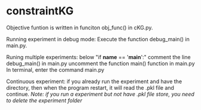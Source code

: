 # constraintKG
Objective funtion is written in funciton obj_func() in cKG.py.

Running experiment in debug mode:
Execute the function debug_main() in main.py.

Runing multiple experiments:
below "if __name__ == '__main__':"
	comment the line debug_main() in main.py 
	uncomment the function main() function in main.py
In terminal, enter the command main.py <folder to save data and log>

Continuous experiment: if you already run the experiment and have the directory, then when the program restart, it will read the .pkl file and continue.
*Note: if you run a experiment but not have .pkl file store, you need to delete the experiment folder*



